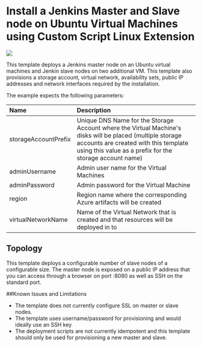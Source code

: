 # Install a Jenkins Master and Slave node on Ubuntu Virtual Machines using Custom Script Linux Extension

<a href="https://azuredeploy.net/" target="_blank">
    <img src="http://azuredeploy.net/deploybutton.png"/>
</a>

This template deploys a Jenkins master node on an Ubuntu virtual machines and Jenkin slave nodes on two additional VM. This template also provisions a storage account, virtual network, availability sets, public IP addresses and network interfaces required by the installation.

The example expects the following parameters:

| Name   | Description    |
|:--- |:---|
| storageAccountPrefix  | Unique DNS Name for the Storage Account where the Virtual Machine's disks will be placed (multiple storage accounts are created with this template using this value as a prefix for the storage account name) |
| adminUsername  | Admin user name for the Virtual Machines  |
| adminPassword  | Admin password for the Virtual Machine  |
| region | Region name where the corresponding Azure artifacts will be created |
| virtualNetworkName | Name of the Virtual Network that is created and that resources will be deployed in to |

Topology
--------

This template deploys a configurable number of slave nodes of a configurable size.  The master node is exposed on a public IP address that you can access through a browser on port :8080 as well as SSH on the standard port.

##Known Issues and Limitations
- The template does not currently configure SSL on master or slave nodes.
- The template uses username/password for provisioning and would ideally use an SSH key
- The deployment scripts are not currently idempotent and this template should only be used for provisioning a new master and slave.
